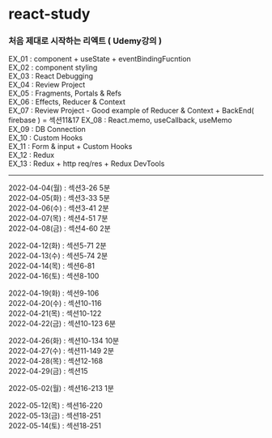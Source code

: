 # react-study
### 처음 제대로 시작하는 리엑트 ( Udemy강의 )

EX_01 : component + useState + eventBindingFucntion  
EX_02 : component styling  
EX_03 : React Debugging  
EX_04 : Review Project  
EX_05 : Fragments, Portals & Refs  
EX_06 : Effects, Reducer & Context  
EX_07 : Review Project - Good example of Reducer & Context + BackEnd( firebase ) = 섹션11&17
EX_08 : React.memo, useCallback, useMemo  
EX_09 : DB Connection  
EX_10 : Custom Hooks  
EX_11 : Form & input + Custom Hooks  
EX_12 : Redux  
EX_13 : Redux + http req/res + Redux DevTools

------------
2022-04-04(월) : 섹션3-26 5분  
2022-04-05(화) : 섹션3-33 5분  
2022-04-06(수) : 섹션3-41 2분  
2022-04-07(목) : 섹션4-51 7분  
2022-04-08(금) : 섹션4-60 2분


2022-04-12(화) : 섹션5-71 2분  
2022-04-13(수) : 섹션5-74 2분  
2022-04-14(목) : 섹션6-81  
2022-04-16(토) : 섹션8-100  

2022-04-19(화) : 섹션9-106  
2022-04-20(수) : 섹션10-116  
2022-04-21(목) : 섹션10-122  
2022-04-22(금) : 섹션10-123 6분  

2022-04-26(화) : 섹션10-134 10분  
2022-04-27(수) : 섹션11-149 2분  
2022-04-28(목) : 섹션12-168  
2022-04-29(금) : 섹션15  

2022-05-02(월) : 섹션16-213 1분  

2022-05-12(목) : 섹션16-220  
2022-05-13(금) : 섹션18-251  
2022-05-14(토) : 섹션18-251
